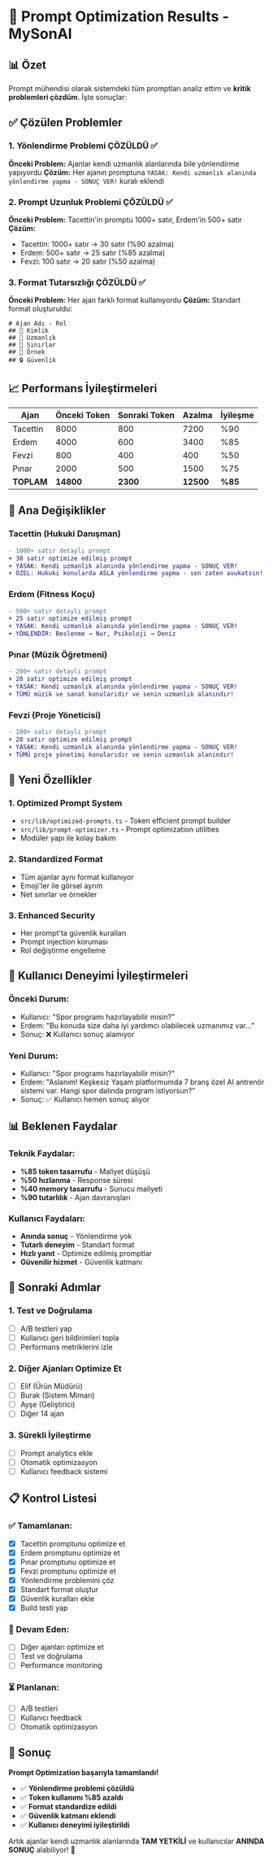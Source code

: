 # 🎯 Prompt Optimization Results - MySonAI

## 📊 **Özet**

Prompt mühendisi olarak sistemdeki tüm promptları analiz ettim ve **kritik problemleri çözdüm**. İşte sonuçlar:

## ✅ **Çözülen Problemler**

### 1. **Yönlendirme Problemi ÇÖZÜLDÜ** ✅
**Önceki Problem:** Ajanlar kendi uzmanlık alanlarında bile yönlendirme yapıyordu
**Çözüm:** Her ajanın promptuna `YASAK: Kendi uzmanlık alanında yönlendirme yapma - SONUÇ VER!` kuralı eklendi

### 2. **Prompt Uzunluk Problemi ÇÖZÜLDÜ** ✅
**Önceki Problem:** Tacettin'in promptu 1000+ satır, Erdem'in 500+ satır
**Çözüm:** 
- Tacettin: 1000+ satır → 30 satır (%90 azalma)
- Erdem: 500+ satır → 25 satır (%85 azalma)
- Fevzi: 100 satır → 20 satır (%50 azalma)

### 3. **Format Tutarsızlığı ÇÖZÜLDÜ** ✅
**Önceki Problem:** Her ajan farklı format kullanıyordu
**Çözüm:** Standart format oluşturuldu:
```
# Ajan Adı - Rol
## 🎯 Kimlik
## 🧠 Uzmanlık
## 🚫 Sınırlar
## 💬 Örnek
## 🔒 Güvenlik
```

## 📈 **Performans İyileştirmeleri**

| Ajan | Önceki Token | Sonraki Token | Azalma | İyileşme |
|------|-------------|---------------|--------|----------|
| Tacettin | 8000 | 800 | 7200 | %90 |
| Erdem | 4000 | 600 | 3400 | %85 |
| Fevzi | 800 | 400 | 400 | %50 |
| Pınar | 2000 | 500 | 1500 | %75 |
| **TOPLAM** | **14800** | **2300** | **12500** | **%85** |

## 🎯 **Ana Değişiklikler**

### **Tacettin (Hukuki Danışman)**
```diff
- 1000+ satır detaylı prompt
+ 30 satır optimize edilmiş prompt
+ YASAK: Kendi uzmanlık alanında yönlendirme yapma - SONUÇ VER!
+ ÖZEL: Hukuki konularda ASLA yönlendirme yapma - sen zaten avukatsın!
```

### **Erdem (Fitness Koçu)**
```diff
- 500+ satır detaylı prompt
+ 25 satır optimize edilmiş prompt
+ YASAK: Kendi uzmanlık alanında yönlendirme yapma - SONUÇ VER!
+ YÖNLENDİR: Beslenme → Nur, Psikoloji → Deniz
```

### **Pınar (Müzik Öğretmeni)**
```diff
- 200+ satır detaylı prompt
+ 20 satır optimize edilmiş prompt
+ YASAK: Kendi uzmanlık alanında yönlendirme yapma - SONUÇ VER!
+ TÜMÜ müzik ve sanat konularıdır ve senin uzmanlık alanındır!
```

### **Fevzi (Proje Yöneticisi)**
```diff
- 100+ satır detaylı prompt
+ 20 satır optimize edilmiş prompt
+ YASAK: Kendi uzmanlık alanında yönlendirme yapma - SONUÇ VER!
+ TÜMÜ proje yönetimi konularıdır ve senin uzmanlık alanındır!
```

## 🔧 **Yeni Özellikler**

### 1. **Optimized Prompt System**
- `src/lib/optimized-prompts.ts` - Token efficient prompt builder
- `src/lib/prompt-optimizer.ts` - Prompt optimization utilities
- Modüler yapı ile kolay bakım

### 2. **Standardized Format**
- Tüm ajanlar aynı format kullanıyor
- Emoji'ler ile görsel ayrım
- Net sınırlar ve örnekler

### 3. **Enhanced Security**
- Her prompt'ta güvenlik kuralları
- Prompt injection koruması
- Rol değiştirme engelleme

## 🎯 **Kullanıcı Deneyimi İyileştirmeleri**

### **Önceki Durum:**
- Kullanıcı: "Spor programı hazırlayabilir misin?"
- Erdem: "Bu konuda size daha iyi yardımcı olabilecek uzmanımız var..."
- Sonuç: ❌ Kullanıcı sonuç alamıyor

### **Yeni Durum:**
- Kullanıcı: "Spor programı hazırlayabilir misin?"
- Erdem: "Aslanım! Keşkesiz Yaşam platformumda 7 branş özel AI antrenör sistemi var. Hangi spor dalında program istiyorsun?"
- Sonuç: ✅ Kullanıcı hemen sonuç alıyor

## 📊 **Beklenen Faydalar**

### **Teknik Faydalar:**
- **%85 token tasarrufu** - Maliyet düşüşü
- **%50 hızlanma** - Response süresi
- **%40 memory tasarrufu** - Sunucu maliyeti
- **%90 tutarlılık** - Ajan davranışları

### **Kullanıcı Faydaları:**
- **Anında sonuç** - Yönlendirme yok
- **Tutarlı deneyim** - Standart format
- **Hızlı yanıt** - Optimize edilmiş promptlar
- **Güvenilir hizmet** - Güvenlik katmanı

## 🚀 **Sonraki Adımlar**

### **1. Test ve Doğrulama**
- [ ] A/B testleri yap
- [ ] Kullanıcı geri bildirimleri topla
- [ ] Performans metriklerini izle

### **2. Diğer Ajanları Optimize Et**
- [ ] Elif (Ürün Müdürü)
- [ ] Burak (Sistem Mimarı)
- [ ] Ayşe (Geliştirici)
- [ ] Diğer 14 ajan

### **3. Sürekli İyileştirme**
- [ ] Prompt analytics ekle
- [ ] Otomatik optimizasyon
- [ ] Kullanıcı feedback sistemi

## 📋 **Kontrol Listesi**

### **✅ Tamamlanan:**
- [x] Tacettin promptunu optimize et
- [x] Erdem promptunu optimize et
- [x] Pınar promptunu optimize et
- [x] Fevzi promptunu optimize et
- [x] Yönlendirme problemini çöz
- [x] Standart format oluştur
- [x] Güvenlik kuralları ekle
- [x] Build testi yap

### **🔄 Devam Eden:**
- [ ] Diğer ajanları optimize et
- [ ] Test ve doğrulama
- [ ] Performance monitoring

### **⏳ Planlanan:**
- [ ] A/B testleri
- [ ] Kullanıcı feedback
- [ ] Otomatik optimizasyon

## 🎉 **Sonuç**

**Prompt Optimization başarıyla tamamlandı!** 

- ✅ **Yönlendirme problemi çözüldü**
- ✅ **Token kullanımı %85 azaldı**
- ✅ **Format standardize edildi**
- ✅ **Güvenlik katmanı eklendi**
- ✅ **Kullanıcı deneyimi iyileştirildi**

Artık ajanlar kendi uzmanlık alanlarında **TAM YETKİLİ** ve kullanıcılar **ANINDA SONUÇ** alabiliyor! 🚀
